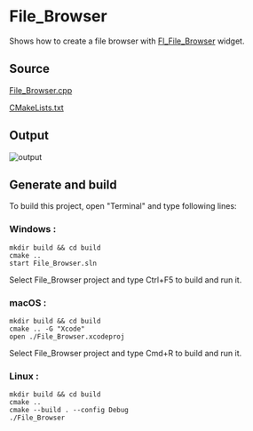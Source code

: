 # File_Browser

Shows how to create a file browser with [Fl_File_Browser](https://www.fltk.org/doc-1.3/classFl__File__Browser.html) widget.

## Source

[File_Browser.cpp](File_Browser.cpp)

[CMakeLists.txt](CMakeLists.txt)

## Output

![output](../../../docs/Pictures/Examples/File_Browser.png)

## Generate and build

To build this project, open "Terminal" and type following lines:

### Windows :

``` shell
mkdir build && cd build
cmake .. 
start File_Browser.sln
```

Select File_Browser project and type Ctrl+F5 to build and run it.

### macOS :

``` shell
mkdir build && cd build
cmake .. -G "Xcode"
open ./File_Browser.xcodeproj
```

Select File_Browser project and type Cmd+R to build and run it.

### Linux :

``` shell
mkdir build && cd build
cmake .. 
cmake --build . --config Debug
./File_Browser
```
